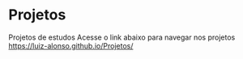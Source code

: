 # Projetos
Projetos de estudos
Acesse o link abaixo para navegar nos projetos
https://luiz-alonso.github.io/Projetos/
